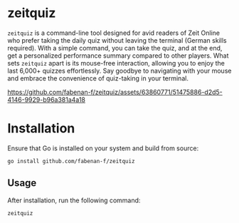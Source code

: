 # zeitquiz

`zeitquiz` is a command-line tool designed for avid readers of Zeit Online who prefer taking the daily quiz without leaving the terminal (German skills required). With a simple command, you can take the quiz, and at the end, get a personalized performance summary compared to other players. What sets `zeitquiz` apart is its mouse-free interaction, allowing you to enjoy the last 6,000+ quizzes effortlessly. Say goodbye to navigating with your mouse and embrace the convenience of quiz-taking in your terminal.


https://github.com/fabenan-f/zeitquiz/assets/63860771/51475886-d2d5-4146-9929-b96a381a4a18


# Installation

Ensure that Go is installed on your system and build from source:

```
go install github.com/fabenan-f/zeitquiz
```

## Usage

After installation, run the following command:

```sh
zeitquiz
``````
